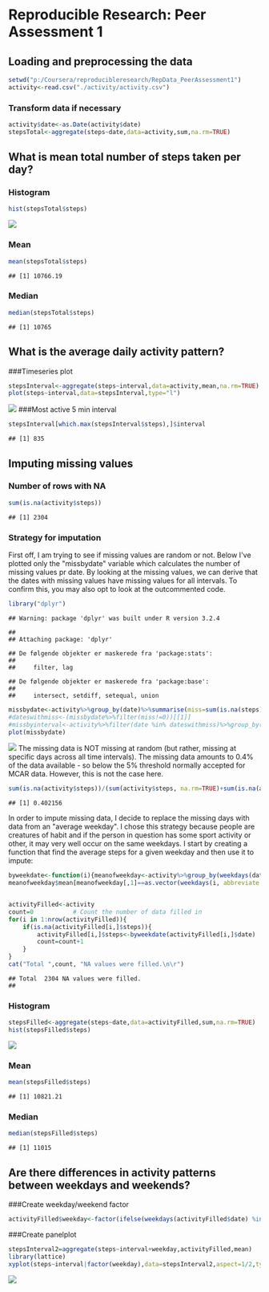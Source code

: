 # Reproducible Research: Peer Assessment 1


## Loading and preprocessing the data

```r
setwd("p:/Coursera/reproducibleresearch/RepData_PeerAssessment1")
activity<-read.csv("./activity/activity.csv")
```

### Transform data if necessary

```r
activity$date<-as.Date(activity$date)
stepsTotal<-aggregate(steps~date,data=activity,sum,na.rm=TRUE)
```

## What is mean total number of steps taken per day?

### Histogram

```r
hist(stepsTotal$steps)
```

![](PA1_template_files/figure-html/unnamed-chunk-3-1.png)

### Mean

```r
mean(stepsTotal$steps)
```

```
## [1] 10766.19
```

### Median

```r
median(stepsTotal$steps)
```

```
## [1] 10765
```

## What is the average daily activity pattern?
###Timeseries plot

```r
stepsInterval<-aggregate(steps~interval,data=activity,mean,na.rm=TRUE)
plot(steps~interval,data=stepsInterval,type="l")
```

![](PA1_template_files/figure-html/unnamed-chunk-6-1.png)
###Most active 5 min interval

```r
stepsInterval[which.max(stepsInterval$steps),]$interval
```

```
## [1] 835
```

## Imputing missing values

### Number of rows with NA

```r
sum(is.na(activity$steps))
```

```
## [1] 2304
```

### Strategy for imputation
First off, I am trying to see if missing values are random or not. Below I've plotted only the "missbydate" variable which calculates the number of missing values pr date. By looking at the missing values, we can derive that the dates with missing values have missing values for all intervals. To confirm this, you may also opt to look at the outcommented code.


```r
library("dplyr")
```

```
## Warning: package 'dplyr' was built under R version 3.2.4
```

```
## 
## Attaching package: 'dplyr'
```

```
## De følgende objekter er maskerede fra 'package:stats':
## 
##     filter, lag
```

```
## De følgende objekter er maskerede fra 'package:base':
## 
##     intersect, setdiff, setequal, union
```

```r
missbydate<-activity%>%group_by(date)%>%summarise(miss=sum(is.na(steps)))
#dateswithmiss<-(missbydate%>%filter(miss!=0))[[1]]
#missbyinterval<-activity%>%filter(date %in% dateswithmiss)%>%group_by(interval)%>%summarise(miss=sum(is.na(steps)))
plot(missbydate)
```

![](PA1_template_files/figure-html/unnamed-chunk-9-1.png)
The missing data is NOT missing at random (but rather, missing at specific days across all time intervals). The missing data amounts to 0.4% of the data available - so below the 5% threshold normally accepted for MCAR data. However, this is not the case here.

```r
sum(is.na(activity$steps))/(sum(activity$steps, na.rm=TRUE)+sum(is.na(activity$steps)))*100
```

```
## [1] 0.402156
```

In order to impute missing data, I decide to replace the missing days with data from an "average weekday". I chose this strategy because people are creatures of habit and if the person in question has some sport activity or other, it may very well occur on the same weekdays. I start by creating a function that find the average steps for a given weekday and then use it to impute:

```r
byweekdate<-function(i){meanofweekday<-activity%>%group_by(weekdays(date))%>%summarise(mean=mean(steps, na.rm=TRUE))
meanofweekday$mean[meanofweekday[,1]==as.vector(weekdays(i, abbreviate = FALSE))]}


activityFilled<-activity
count=0           # Count the number of data filled in
for(i in 1:nrow(activityFilled)){
    if(is.na(activityFilled[i,]$steps)){
        activityFilled[i,]$steps<-byweekdate(activityFilled[i,]$date)
        count=count+1
    }
}
cat("Total ",count, "NA values were filled.\n\r") 
```

```
## Total  2304 NA values were filled.
## 
```
### Histogram

```r
stepsFilled<-aggregate(steps~date,data=activityFilled,sum,na.rm=TRUE)
hist(stepsFilled$steps)
```

![](PA1_template_files/figure-html/unnamed-chunk-12-1.png)

### Mean

```r
mean(stepsFilled$steps)
```

```
## [1] 10821.21
```

### Median

```r
median(stepsFilled$steps)
```

```
## [1] 11015
```


## Are there differences in activity patterns between weekdays and weekends?
###Create weekday/weekend factor

```r
activityFilled$weekday<-factor(ifelse(weekdays(activityFilled$date) %in% c("lørdag","søndag"),"weekend","weekday"),levels=c("weekend","weekday"))
```
###Create panelplot

```r
stepsInterval2=aggregate(steps~interval+weekday,activityFilled,mean)
library(lattice)
xyplot(steps~interval|factor(weekday),data=stepsInterval2,aspect=1/2,type="l")
```

![](PA1_template_files/figure-html/unnamed-chunk-16-1.png)
